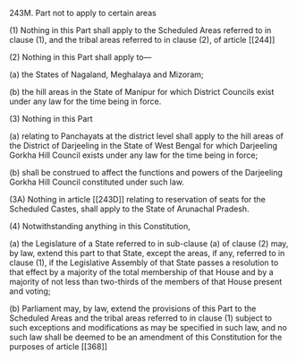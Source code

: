 243M. Part not to apply to certain areas

(1) Nothing in this Part shall apply to the Scheduled Areas referred to in clause (1), and the tribal areas referred to in clause (2), of article [[244]] 

(2) Nothing in this Part shall apply to—

(a) the States of Nagaland, Meghalaya and Mizoram;

(b) the hill areas in the State of Manipur for which District Councils exist under any law for the time being in force.

(3) Nothing in this Part

(a) relating to Panchayats at the district level shall apply to the hill areas of the District of Darjeeling in the State of West Bengal for which Darjeeling Gorkha Hill Council exists under any law for the time being in force;

(b) shall be construed to affect the functions and powers of the Darjeeling Gorkha Hill Council constituted under such law.

(3A) Nothing in article [[243D]]  relating to reservation of seats for the Scheduled Castes, shall apply to the State of Arunachal Pradesh.

(4) Notwithstanding anything in this Constitution,

(a) the Legislature of a State referred to in sub-clause (a) of clause (2) may, by law, extend this part to that State, except the areas, if any, referred to in clause (1), if the Legislative Assembly of that State passes a resolution to that effect by a majority of the total membership of that House and by a majority of not less than two-thirds of the members of that House present and voting;

(b) Parliament may, by law, extend the provisions of this Part to the Scheduled Areas and the tribal areas referred to in clause (1) subject to such exceptions and modifications as may be specified in such law, and no such law shall be deemed to be an amendment of this Constitution for the purposes of article [[368]] 

